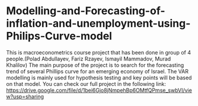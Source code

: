 # Modelling-and-Forecasting-of-inflation-and-unemployment-using-Philips-Curve-model
This is macroeconometrics course project that has been done in group of 4 people.(Polad Abdullayev, Fariz Rzayev, Ismayil Mammadov, Murad Khalilov)
The main purpose of the project is to search for the forecasting trend of several Phillips
curve for an emerging economy of Israel. The VAR modelling is mainly used for
hypothesis testing and key points will be based on that model. 
You can check our full project in the following link: https://drive.google.com/file/d/1bei6Gjo8jNmpehBp6OMtfQPmse_swbVI/view?usp=sharing
